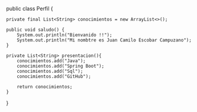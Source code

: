 public class Perfil {

    private final List<String> conocimientos = new ArrayList<>();

    public void saludo() {
        System.out.println("Bienvanido !!");
        System.out.println("Mi nombtre es Juan Camilo Escobar Campuzano");
    }

    private List<String> presentacion(){
        conocimientos.add("Java");
        conocimientos.add("Spring Boot");
        conocimientos.add("Sql");
        conocimientos.add("GitHub");
        
        return conocimientos;
    }
}
